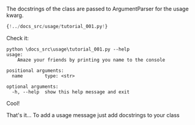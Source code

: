 
The docstrings of the class are passed to ArgumentParser for the usage kwarg.

```Python 
{!../docs_src/usage/tutorial_001.py!}
```
Check it:

<div class="termy">

```console
python \docs_src\usage\tutorial_001.py --help
usage:
    Amaze your friends by printing you name to the console

positional arguments:
  name        type: <str>

optional arguments:
  -h, --help  show this help message and exit

```
</div>

Cool!

That's it... To add a usage message just add docstrings to your class